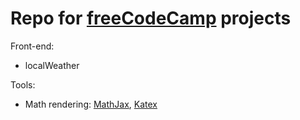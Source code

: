 # Repo for [freeCodeCamp](https://www.freecodecamp.com) projects

Front-end:
- localWeather

Tools:
- Math rendering: [MathJax](https://www.mathjax.org/),
 [Katex](https://github.com/Khan/KaTeX)